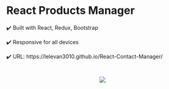 # React Products Manager

<p>✔️ Built with React, Redux, Bootstrap</p>
<p>✔️ Responsive for all devices</p>
<p>✔️ URL: https://lelevan3010.github.io/React-Contact-Manager/</p>

<h1 align="center">
  <img src="https://66.media.tumblr.com/478f51edf209aaa95506aa541e173b86/tumblr_prwmneU4Km1ynn6tyo1_1280.gifv" />
</h1>
